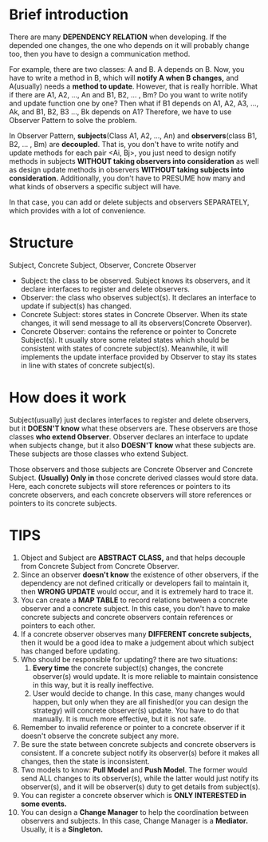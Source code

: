 # Brief introduction

There are many **DEPENDENCY RELATION** when developing. If the depended one changes, the one who depends on it will probably change too, then you have to design a communication method.

For example, there are two classes: A and B. A depends on B. Now, you have to write a method in B, which will **notify A when B changes,** and A(usually) needs a **method to update**. However, that is really horrible. What if there are A1, A2, ..., An and B1, B2, ... , Bm? Do you want to write notify and update function one by one? Then what if B1 depends on A1, A2, A3, ..., Ak, and B1, B2, B3 ..., Bk depends on A1? Therefore, we have to use Observer Pattern to solve the problem.

In Observer Pattern, **subjects**(Class A1, A2, ..., An) and **observers**(class B1, B2, ... , Bm) are **decoupled**. That is, you don't have to write notify and update methods for each pair <Ai, Bj>, you just need to design notify methods in subjects **WITHOUT taking observers into consideration** as well as design update methods in observers **WITHOUT taking subjects into consideration.** Additionally, you don't have to PRESUME how many and what kinds of observers a specific subject will have.

In that case, you can add or delete subjects and observers SEPARATELY, which provides with a lot of convenience.



# Structure

Subject, Concrete Subject, Observer, Concrete Observer

- Subject: the class to be observed. Subject knows its observers, and it declare interfaces to register and delete observers.
- Observer: the class who observes subject(s). It declares an interface to update if subject(s) has changed.
- Concrete Subject: stores states in Concrete Observer. When its state changes, it will send message to all its observers(Concrete Observer).
- Concrete Observer: contains the reference or pointer to Concrete Subject(s). It usually store some related states which should be consistent with states of concrete subject(s). Meanwhile, it will implements the update interface provided by Observer to stay its states in line with states of concrete subject(s).



# How does it work

Subject(usually) just declares interfaces to register and delete observers, but it **DOESN'T know** what these observers are. These observers are those classes **who extend Observer**. Observer declares an interface to update when subjects change, but it also **DOESN'T know** what these subjects are. These subjects are those classes who extend Subject.

Those observers and those subjects are Concrete Observer and Concrete Subject. **(Usually) Only in** those concrete derived classes would store data. Here,  each concrete subjects will store references or pointers to its concrete observers, and each concrete observers will store references or pointers to its concrete subjects.



# TIPS

1. Object and Subject are **ABSTRACT CLASS,** and that helps decouple from Concrete Subject from Concrete Observer.
2. Since an observer **doesn't know** the existence of other observers, if the dependency are not defined critically or developers fail to maintain it, then **WRONG UPDATE** would occur, and it is extremely hard to trace it.
3. You can create a **MAP TABLE** to record relations between a concrete observer and a concrete subject. In this case, you don't have to make concrete subjects and concrete observers contain references or pointers to each other.
4. If a concrete observer observes many **DIFFERENT concrete subjects,** then it would be a good idea to make a judgement about which subject has changed before updating.
5. Who should be responsible for updating? there are two situations:
   1. **Every time** the concrete subject(s) changes, the concrete observer(s) would update. It is more reliable to maintain consistence in this way, but it is really ineffective.
   2. User would decide to change. In this case, many changes would happen, but only when they are all finished(or you can design the strategy) will concrete observer(s) update. You have to do that manually. It is much more effective, but it is not safe.
6. Remember to invalid reference or pointer to a concrete observer if it doesn't observe the concrete subject any more.
7. Be sure the state between concrete subjects and concrete observers is consistent. If a concrete subject notify its observer(s) before it makes all changes, then the state is inconsistent.
8. Two models to know: **Pull Model** and **Push Model**. The former would send ALL changes to its observer(s), while the latter would just notify its observer(s), and it will be observer(s) duty to get details from subject(s).
9. You can register a concrete observer which is **ONLY INTERESTED in some events.**
10. You can design a **Change Manager** to help the coordination between observers and subjects. In this case, Change Manager is a **Mediator.** Usually, it is a **Singleton.**